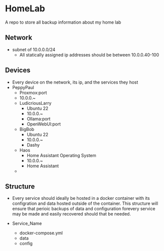 # HomeLab
A repo to store all backup information about my home lab

## Network
- subnet of 10.0.0.0/24
  - All statically assigned ip addresses should be between 10.0.0.40-100

## Devices
- Every device on the network, its ip, and the services they host
- PeppyPaul
    - Proxmox:port
    - 10.0.0.~
    - LudicriousLarry
      - Ubuntu 22
      - 10.0.0.~  
      - Ollama:port
      - OpenWebUI:port
    - BigBob
      - Ubuntu 22
      - 10.0.0.~
      - Dashy
    - Haos
      - Home Assistant Operating System
      - 10.0.0.~
      - Home Assistant
    - 

## Structure 
- Every service should ideally be hosted in a docker container with its configration and data hosted outside of the container. This structure will ensure that perioic backups of data and configuration forevery service may be made and easily recovered should that be needed.
  
- Service_Name
  - docker-compose.yml
  - data
  - config
